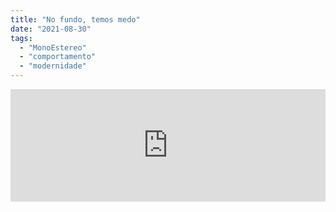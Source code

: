 ```yaml
---
title: "No fundo, temos medo"
date: "2021-08-30"
tags: 
  - "MonoEstereo"
  - "comportamento"
  - "modernidade"
---
```


<iframe src="https://anchor.fm/MonoEstéreo/embed/episodes/No-fundo--temos-medo-e16ln60" height="180px" width="100%" frameborder="0" scrolling="no" style="width:100%;height:180px"></iframe>
